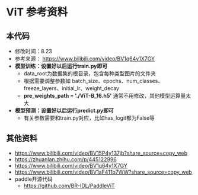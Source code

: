 # ViT 参考资料
## 本代码
  * 修改时间：8.23
  * 参考来源： https://www.bilibili.com/video/BV1q64y1X7GY
  * **模型训练：设置好以后运行train.py即可**
    * data_root为数据集的根目录，包含每种类型图片的文件夹
    * 根据需要调整参数如 batch_size、epochs、num_classes、freeze_layers、initial_lr、weight_decay 
    * **pre_weights_path = './ViT-B_16.h5'** 通常不用修改，其他模型运算量太大
  * **模型预测：设置好以后运行predict.py即可**
    * 有关参数需要和train.py对应，比如has_logit都为False等

## 其他资料
* https://www.bilibili.com/video/BV15P4y137jb?share_source=copy_web
* https://zhuanlan.zhihu.com/p/445122996
* https://www.bilibili.com/video/BV1q64y1X7GY
* https://www.bilibili.com/video/BV1aF411b7WW?share_source=copy_web
* paddle开源代码 
  * https://github.com/BR-IDL/PaddleViT
